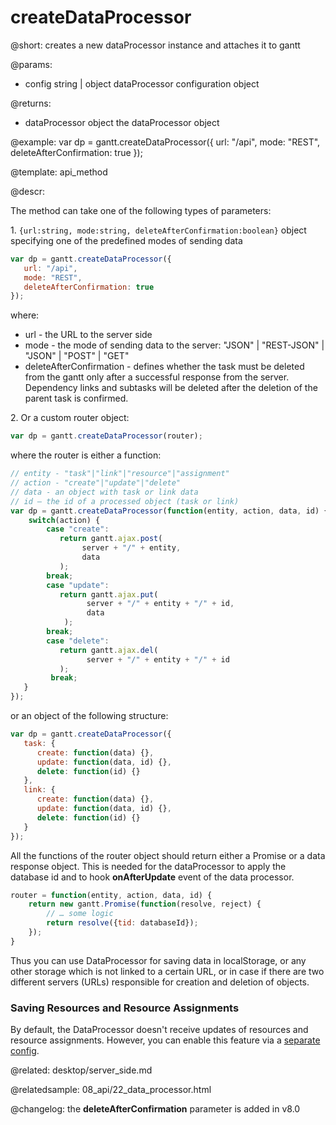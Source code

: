 createDataProcessor
=============

@short:
	creates a new dataProcessor instance and attaches it to gantt

@params:
- config	string | object 		dataProcessor configuration object

@returns: 
- dataProcessor		object		the dataProcessor object


@example:
var dp = gantt.createDataProcessor({
   url: "/api",
   mode: "REST",
   deleteAfterConfirmation: true
});


@template:	api_method

@descr:

The method can take one of the following types of parameters:

1\. `{url:string, mode:string, deleteAfterConfirmation:boolean}` object specifying one of the predefined modes of sending data

~~~js
var dp = gantt.createDataProcessor({
   url: "/api",
   mode: "REST",
   deleteAfterConfirmation: true
});
~~~

where:

- url - the URL to the server side
- mode - the mode of sending data to the server: "JSON" | "REST-JSON" | "JSON" | "POST" | "GET"
- deleteAfterConfirmation - defines whether the task must be deleted from the gantt only after a successful response from the server. Dependency links and subtasks will be deleted after the deletion of the parent task is confirmed.

2\. Or a custom router object:

~~~js
var dp = gantt.createDataProcessor(router);
~~~

where the router is either a function:

~~~js
// entity - "task"|"link"|"resource"|"assignment"
// action - "create"|"update"|"delete"
// data - an object with task or link data
// id – the id of a processed object (task or link)
var dp = gantt.createDataProcessor(function(entity, action, data, id) { 
	switch(action) {
    	case "create":
           return gantt.ajax.post(
            	server + "/" + entity,
                data
           );
        break;
        case "update":
           return gantt.ajax.put(
                 server + "/" + entity + "/" + id,
                 data
            );
        break;
        case "delete":
           return gantt.ajax.del(
                 server + "/" + entity + "/" + id
           );
         break;
   }
});
~~~

or an object of the following structure:

~~~js
var dp = gantt.createDataProcessor({ 
   task: {
      create: function(data) {},
      update: function(data, id) {},
      delete: function(id) {}
   },
   link: {
      create: function(data) {},
      update: function(data, id) {},
      delete: function(id) {}
   }
});
~~~

All the functions of the router object should return either a Promise or a data response object. This is needed for the dataProcessor to apply the database id and to hook **onAfterUpdate** event of the data processor.

~~~js
router = function(entity, action, data, id) {
	return new gantt.Promise(function(resolve, reject) {
    	// … some logic
        return resolve({tid: databaseId});
 	});
}
~~~

Thus you can use DataProcessor for saving data in localStorage, or any other storage which is not linked to a certain URL, or in case if there are two different servers (URLs) responsible for creation and deletion of objects.


### Saving Resources and Resource Assignments

By default, the DataProcessor doesn't receive updates of resources and resource assignments. 
However, you can enable this feature via a [separate config](desktop/server_side.md#routingcrudactionsofresourcesandresourceassignments).

@related:
	desktop/server_side.md

@relatedsample:
	08_api/22_data_processor.html

@changelog:
the **deleteAfterConfirmation** parameter is added in v8.0